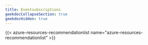 ```yaml
---
title: Eventsubscriptions
geekdocCollapseSection: true
geekdocHidden: true
---
```


{{< azure-resources-recommendationlist name="azure-resources-recommendationlist" >}}
